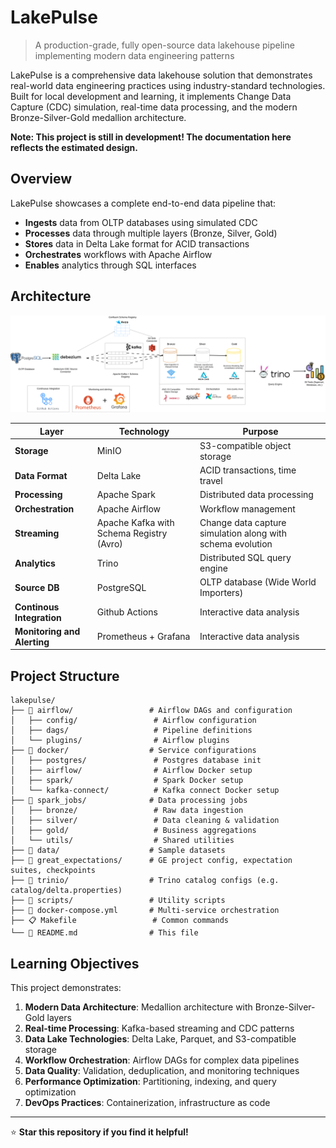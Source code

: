 # LakePulse

> A production-grade, fully open-source data lakehouse pipeline implementing modern data engineering patterns

LakePulse is a comprehensive data lakehouse solution that demonstrates real-world data engineering practices using industry-standard technologies. Built for local development and learning, it implements Change Data Capture (CDC) simulation, real-time data processing, and the modern Bronze-Silver-Gold medallion architecture.

**Note: This project is still in development! The documentation here reflects the estimated design.**

## Overview

LakePulse showcases a complete end-to-end data pipeline that:
- **Ingests** data from OLTP databases using simulated CDC
- **Processes** data through multiple layers (Bronze, Silver, Gold) 
- **Stores** data in Delta Lake format for ACID transactions
- **Orchestrates** workflows with Apache Airflow
- **Enables** analytics through SQL interfaces

## Architecture

![LakePulse Architecture](docs/images/architecture.png)

| Layer | Technology | Purpose |
|-------|------------|---------|
| **Storage** | MinIO | S3-compatible object storage |
| **Data Format** | Delta Lake | ACID transactions, time travel |
| **Processing** | Apache Spark | Distributed data processing |
| **Orchestration** | Apache Airflow | Workflow management |
| **Streaming** | Apache Kafka with Schema Registry (Avro) | Change data capture simulation along with schema evolution |
| **Analytics** | Trino | Distributed SQL query engine |
| **Source DB** | PostgreSQL | OLTP database (Wide World Importers) |
| **Continous Integration** | Github Actions | Interactive data analysis |
| **Monitoring and Alerting** | Prometheus + Grafana | Interactive data analysis |

## Project Structure

```
lakepulse/
├── 📁 airflow/                 # Airflow DAGs and configuration
│   ├── config/                 # Airflow configuration
│   ├── dags/                   # Pipeline definitions
│   └── plugins/                # Airflow plugins
├── 📁 docker/                  # Service configurations
│   ├── postgres/               # Postgres database init
│   ├── airflow/                # Airflow Docker setup
│   ├── spark/                  # Spark Docker setup
│   └── kafka-connect/          # Kafka connect Docker setup
├── 📁 spark_jobs/              # Data processing jobs
│   ├── bronze/                 # Raw data ingestion
│   ├── silver/                 # Data cleaning & validation
│   ├── gold/                   # Business aggregations
│   └── utils/                  # Shared utilities
├── 📁 data/                    # Sample datasets
├── 📁 great_expectations/      # GE project config, expectation suites, checkpoints
├── 📁 trinio/                  # Trino catalog configs (e.g. catalog/delta.properties)
├── 📁 scripts/                 # Utility scripts
├── 🐳 docker-compose.yml       # Multi-service orchestration
├── 📋 Makefile                 # Common commands
└── 📖 README.md                # This file
```

## Learning Objectives

This project demonstrates:

1. **Modern Data Architecture**: Medallion architecture with Bronze-Silver-Gold layers
2. **Real-time Processing**: Kafka-based streaming and CDC patterns  
3. **Data Lake Technologies**: Delta Lake, Parquet, and S3-compatible storage
4. **Workflow Orchestration**: Airflow DAGs for complex data pipelines
5. **Data Quality**: Validation, deduplication, and monitoring techniques
6. **Performance Optimization**: Partitioning, indexing, and query optimization
7. **DevOps Practices**: Containerization, infrastructure as code

---

⭐ **Star this repository if you find it helpful!**
